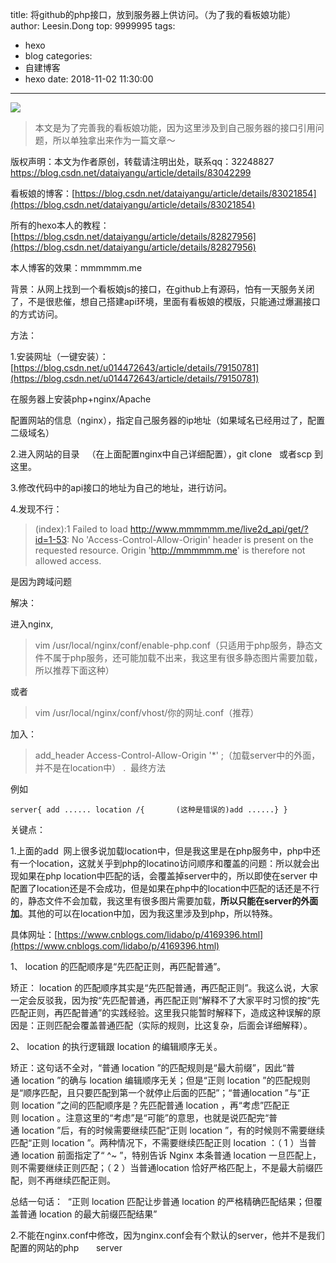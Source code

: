 title: 将github的php接口，放到服务器上供访问。（为了我的看板娘功能）
author: Leesin.Dong
top: 9999995
tags:
  - hexo
  - blog
categories:
  - 自建博客
  - hexo
date: 2018-11-02 11:30:00
---
![](/images/15440657994566.jpg)

>本文是为了完善我的看板娘功能，因为这里涉及到自己服务器的接口引用问题，所以单独拿出来作为一篇文章～

<!--more-->
版权声明：本文为作者原创，转载请注明出处，联系qq：32248827 https://blog.csdn.net/dataiyangu/article/details/83042299

看板娘的博客：[https://blog.csdn.net/dataiyangu/article/details/83021854](https://blog.csdn.net/dataiyangu/article/details/83021854)

所有的hexo本人的教程：[https://blog.csdn.net/dataiyangu/article/details/82827956](https://blog.csdn.net/dataiyangu/article/details/82827956)

本人博客的效果：mmmmmm.me

背景：从网上找到一个看板娘js的接口，在github上有源码，怕有一天服务关闭了，不是很悲催，想自己搭建api环境，里面有看板娘的模版，只能通过爆漏接口的方式访问。

方法：

1.安装网址（一键安装）：[https://blog.csdn.net/u014472643/article/details/79150781](https://blog.csdn.net/u014472643/article/details/79150781)

在服务器上安装php+nginx/Apache      

配置网站的信息（nginx），指定自己服务器的ip地址（如果域名已经用过了，配置二级域名）

2.进入网站的目录   （在上面配置nginx中自己详细配置），git clone   或者scp 到这里。

3.修改代码中的api接口的地址为自己的地址，进行访问。

4.发现不行：

> (index):1 Failed to load http://www.mmmmmm.me/live2d_api/get/?id=1-53: No 'Access-Control-Allow-Origin' header is present on the requested resource. Origin 'http://mmmmmm.me' is therefore not allowed access.

是因为跨域问题

解决：

进入nginx,

> vim /usr/local/nginx/conf/enable-php.conf（只适用于php服务，静态文件不属于php服务，还可能加载不出来，我这里有很多静态图片需要加载，所以推荐下面这种）

或者

> vim /usr/local/nginx/conf/vhost/你的网址.conf（推荐）

加入：

> add_header Access-Control-Allow-Origin '*' ;（加载server中的外面，并不是在location中） .  最终方法

例如

    server{ add ...... location /{       (这种是错误的)add ......} }

关键点：

1.上面的add  网上很多说加载location中，但是我这里是在php服务中，php中还有一个location，这就关乎到php的locatino访问顺序和覆盖的问题：所以就会出现如果在php location中匹配的话，会覆盖掉server中的，所以即使在server 中配置了location还是不会成功，但是如果在php中的location中匹配的话还是不行的，静态文件不会加载，我这里有很多图片需要加载，**所以只能在server的外面加**。其他的可以在location中加，因为我这里涉及到php，所以特殊。

具体网址：[https://www.cnblogs.com/lidabo/p/4169396.html](https://www.cnblogs.com/lidabo/p/4169396.html)

1、 location 的匹配顺序是“先匹配正则，再匹配普通”。

矫正： location 的匹配顺序其实是“先匹配普通，再匹配正则”。我这么说，大家一定会反驳我，因为按“先匹配普通，再匹配正则”解释不了大家平时习惯的按“先匹配正则，再匹配普通”的实践经验。这里我只能暂时解释下，造成这种误解的原因是：正则匹配会覆盖普通匹配（实际的规则，比这复杂，后面会详细解释）。

2、 location 的执行逻辑跟 location 的编辑顺序无关。

矫正：这句话不全对，“普通 location ”的匹配规则是“最大前缀”，因此“普通 location ”的确与 location 编辑顺序无关；但是“正则 location ”的匹配规则是“顺序匹配，且只要匹配到第一个就停止后面的匹配”；“普通location ”与“正则 location ”之间的匹配顺序是？先匹配普通 location ，再“考虑”匹配正则 location 。注意这里的“考虑”是“可能”的意思，也就是说匹配完“普通 location ”后，有的时候需要继续匹配“正则 location ”，有的时候则不需要继续匹配“正则 location ”。两种情况下，不需要继续匹配正则 location ：（ 1 ）当普通 location 前面指定了“ ^~ ”，特别告诉 Nginx 本条普通 location 一旦匹配上，则不需要继续正则匹配；（ 2 ）当普通location 恰好严格匹配上，不是最大前缀匹配，则不再继续匹配正则。

总结一句话：  “正则 location 匹配让步普通 location 的严格精确匹配结果；但覆盖普通 location 的最大前缀匹配结果”

2.不能在nginx.conf中修改，因为nginx.conf会有个默认的server，他并不是我们配置的网站的php       server

